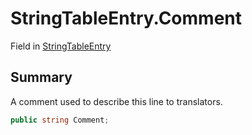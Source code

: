 # StringTableEntry.Comment

Field in [StringTableEntry](/api/csharp/yarn.unity.stringtableentry.md)

## Summary


A comment used to describe this line to translators.


```csharp
public string Comment;
```

